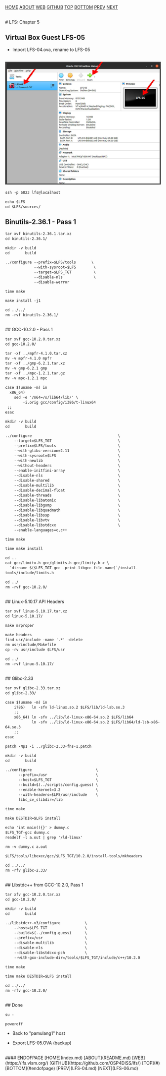 ---
---

[HOME](index.md)
[ABOUT](README.md)
[WEB](https://lfs.vlsm.org/)
[GITHUB](https://github.com/OSP4DISS/lfs/)
[TOP](#)
[BOTTOM](#endofpage)
[PREV](LFS-04.md)
[NEXT](LFS-06.md)

<br>
# LFS: Chapter 5

## Virtual Box Guest LFS-05

* Import LFS-04.ova, rename to LFS-05

<br>
<img src="pictures/LFS-A39.jpg" width="960">

```
ssh -p 6023 lfs@localhost

```

```
echo $LFS
cd $LFS/sources/

```

## Binutils-2.36.1 - Pass 1

```
tar xvf binutils-2.36.1.tar.xz
cd binutils-2.36.1/

```

```
mkdir -v build
cd       build

```

```
../configure --prefix=$LFS/tools       \
             --with-sysroot=$LFS        \
             --target=$LFS_TGT          \
             --disable-nls              \
             --disable-werror

```

```
time make

```

```
make install -j1

```

```
cd ../../
rm -rvf binutils-2.36.1/

```

<br>
## GCC-10.2.0 - Pass 1

```
tar xvf gcc-10.2.0.tar.xz
cd gcc-10.2.0/

```

```
tar -xf ../mpfr-4.1.0.tar.xz
mv -v mpfr-4.1.0 mpfr
tar -xf ../gmp-6.2.1.tar.xz
mv -v gmp-6.2.1 gmp
tar -xf ../mpc-1.2.1.tar.gz
mv -v mpc-1.2.1 mpc

```

```
case $(uname -m) in
  x86_64)
    sed -e '/m64=/s/lib64/lib/' \
        -i.orig gcc/config/i386/t-linux64
 ;;
esac

```

```
mkdir -v build
cd       build

```

```
../configure                                       \
    --target=$LFS_TGT                              \
    --prefix=$LFS/tools                            \
    --with-glibc-version=2.11                      \
    --with-sysroot=$LFS                            \
    --with-newlib                                  \
    --without-headers                              \
    --enable-initfini-array                        \
    --disable-nls                                  \
    --disable-shared                               \
    --disable-multilib                             \
    --disable-decimal-float                        \
    --disable-threads                              \
    --disable-libatomic                            \
    --disable-libgomp                              \
    --disable-libquadmath                          \
    --disable-libssp                               \
    --disable-libvtv                               \
    --disable-libstdcxx                            \
    --enable-languages=c,c++

```

```
time make

```

```
time make install

```

```
cd ..
cat gcc/limitx.h gcc/glimits.h gcc/limity.h > \
  `dirname $($LFS_TGT-gcc -print-libgcc-file-name)`/install-tools/include/limits.h

```


```
cd ../
rm -rvf gcc-10.2.0/

```

<br>
## Linux-5.10.17 API Headers

```
tar xvf linux-5.10.17.tar.xz
cd linux-5.10.17/

```

```
make mrproper

```

```
make headers
find usr/include -name '.*' -delete
rm usr/include/Makefile
cp -rv usr/include $LFS/usr

```

```
cd ../
rm -rvf linux-5.10.17/

```

<br>
## Glibc-2.33

```
tar xvf glibc-2.33.tar.xz
cd glibc-2.33/

```

```
case $(uname -m) in
    i?86)   ln -sfv ld-linux.so.2 $LFS/lib/ld-lsb.so.3
    ;;
    x86_64) ln -sfv ../lib/ld-linux-x86-64.so.2 $LFS/lib64
            ln -sfv ../lib/ld-linux-x86-64.so.2 $LFS/lib64/ld-lsb-x86-64.so.3
    ;;
esac

```

```
patch -Np1 -i ../glibc-2.33-fhs-1.patch

```

```
mkdir -v build
cd       build

```

```
../configure                             \
      --prefix=/usr                      \
      --host=$LFS_TGT                    \
      --build=$(../scripts/config.guess) \
      --enable-kernel=3.2                \
      --with-headers=$LFS/usr/include    \
      libc_cv_slibdir=/lib

```

```
time make

```

```
make DESTDIR=$LFS install

```

```
echo 'int main(){}' > dummy.c
$LFS_TGT-gcc dummy.c
readelf -l a.out | grep '/ld-linux'

```

```
rm -v dummy.c a.out

```

```
$LFS/tools/libexec/gcc/$LFS_TGT/10.2.0/install-tools/mkheaders

```


```
cd ../../
rm -rfv glibc-2.33/

```

<br>
## Libstdc++ from GCC-10.2.0, Pass 1

```
tar xfv gcc-10.2.0.tar.xz
cd gcc-10.2.0/

```

```
mkdir -v build
cd       build

```

```
../libstdc++-v3/configure           \
    --host=$LFS_TGT                 \
    --build=$(../config.guess)      \
    --prefix=/usr                   \
    --disable-multilib              \
    --disable-nls                   \
    --disable-libstdcxx-pch         \
    --with-gxx-include-dir=/tools/$LFS_TGT/include/c++/10.2.0

```

```
time make

```

```
time make DESTDIR=$LFS install

```

```
cd ../../
rm -rfv gcc-10.2.0/

```

<br>
## Done

```
su -
```

```
poweroff

```

* Back to "pamulang1" host

* Export LFS-05.OVA (backup)

<br>
#### ENDOFPAGE
[HOME](index.md)
[ABOUT](README.md)
[WEB](https://lfs.vlsm.org/)
[GITHUB](https://github.com/OSP4DISS/lfs/)
[TOP](#)
[BOTTOM](#endofpage)
[PREV](LFS-04.md)
[NEXT](LFS-06.md)
<br>

